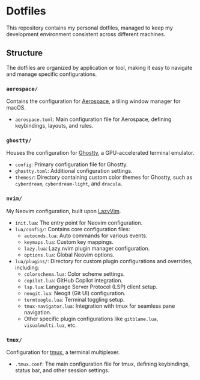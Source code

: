 # Dotfiles

This repository contains my personal dotfiles, managed to keep my development environment consistent across different machines.

## Structure

The dotfiles are organized by application or tool, making it easy to navigate and manage specific configurations.

### `aerospace/`
Contains the configuration for [Aerospace](https://aerospace.js.org/), a tiling window manager for macOS.
- `aerospace.toml`: Main configuration file for Aerospace, defining keybindings, layouts, and rules.

### `ghostty/`
Houses the configuration for [Ghostty](https://ghostty.sh/), a GPU-accelerated terminal emulator.
- `config`: Primary configuration file for Ghostty.
- `ghostty.toml`: Additional configuration settings.
- `themes/`: Directory containing custom color themes for Ghostty, such as `cyberdream`, `cyberdream-light`, and `dracula`.

### `nvim/`
My Neovim configuration, built upon [LazyVim](https://www.lazyvim.org/).
- `init.lua`: The entry point for Neovim configuration.
- `lua/config/`: Contains core configuration files:
    - `autocmds.lua`: Auto commands for various events.
    - `keymaps.lua`: Custom key mappings.
    - `lazy.lua`: Lazy.nvim plugin manager configuration.
    - `options.lua`: Global Neovim options.
- `lua/plugins/`: Directory for custom plugin configurations and overrides, including:
    - `colorschema.lua`: Color scheme settings.
    - `copilot.lua`: GitHub Copilot integration.
    - `lsp.lua`: Language Server Protocol (LSP) client setup.
    - `neogit.lua`: Neogit (Git UI) configuration.
    - `termtoogle.lua`: Terminal toggling setup.
    - `tmux-navigator.lua`: Integration with tmux for seamless pane navigation.
    - Other specific plugin configurations like `gitblame.lua`, `visualmulti.lua`, etc.

### `tmux/`
Configuration for [tmux](https://github.com/tmux/tmux/wiki), a terminal multiplexer.
- `.tmux.conf`: The main configuration file for tmux, defining keybindings, status bar, and other session settings.
